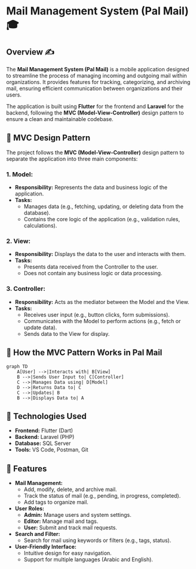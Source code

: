 # Mail Management System (Pal Mail) 🎓


## Overview ✍
The **Mail Management System (Pal Mail)** is a mobile application designed to streamline the process of managing incoming and outgoing mail within organizations. It provides features for tracking, categorizing, and archiving mail, ensuring efficient communication between organizations and their users.

The application is built using **Flutter** for the frontend and **Laravel** for the backend, following the **MVC (Model-View-Controller)** design pattern to ensure a clean and maintainable codebase.



## 📌 MVC Design Pattern
The project follows the **MVC (Model-View-Controller)** design pattern to separate the application into three main components:

### 1. Model:
- **Responsibility:** Represents the data and business logic of the application.
- **Tasks:**
  - Manages data (e.g., fetching, updating, or deleting data from the database).
  - Contains the core logic of the application (e.g., validation rules, calculations).
<!-- - **Example:** In the Mail Management System, the Model handles operations like retrieving mail details or updating the status of a mail. -->

### 2. View:
- **Responsibility:** Displays the data to the user and interacts with them.
- **Tasks:**
  - Presents data received from the Controller to the user.
  - Does not contain any business logic or data processing.
<!-- - **Example:** In the Mail Management System, the View displays a list of mails or the details of a specific mail. -->

### 3. Controller:
- **Responsibility:** Acts as the mediator between the Model and the View.
- **Tasks:**
  - Receives user input (e.g., button clicks, form submissions).
  - Communicates with the Model to perform actions (e.g., fetch or update data).
  - Sends data to the View for display.
<!-- - **Example:** In the Mail Management System, the Controller handles a request to view a specific mail by fetching the data from the Model and sending it to the View. -->


## 📌 How the MVC Pattern Works in Pal Mail
```mermaid
graph TD
    A[User] -->|Interacts with| B[View]
    B -->|Sends User Input to| C[Controller]
    C -->|Manages Data using| D[Model]
    D -->|Returns Data to| C
    C -->|Updates| B
    B -->|Displays Data to| A
```


## 📌 Technologies Used
- **Frontend:** Flutter (Dart)
- **Backend:** Laravel (PHP)
- **Database:** SQL Server
- **Tools:** VS Code, Postman, Git


## 📌 Features
- **Mail Management:**
  - Add, modify, delete, and archive mail.
  - Track the status of mail (e.g., pending, in progress, completed).
  - Add tags to organize mail.
- **User Roles:**
  - **Admin:** Manage users and system settings.
  - **Editor:** Manage mail and tags.
  - **User:** Submit and track mail requests.
- **Search and Filter:**
  - Search for mail using keywords or filters (e.g., tags, status).
- **User-Friendly Interface:**
  - Intuitive design for easy navigation.
  - Support for multiple languages (Arabic and English).
